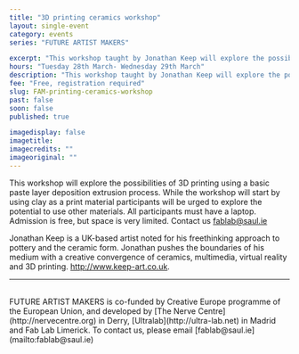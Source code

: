 ```yaml
---
title: "3D printing ceramics workshop"
layout: single-event
category: events
series: "FUTURE ARTIST MAKERS"

excerpt: "This workshop taught by Jonathan Keep will explore the possibilities of 3D printing using ceramic materials in our new Wasp 3D printer"
hours: "Tuesday 28th March- Wednesday 29th March"
description: "This workshop taught by Jonathan Keep will explore the possibilities of 3D printing using ceramic materials in our new Wasp 3D printer"
fee: "Free, registration required"
slug: FAM-printing-ceramics-workshop
past: false
soon: false
published: true

imagedisplay: false
imagetitle:
imagecredits: ""
imageoriginal: ""
---
```


This workshop will explore the possibilities of 3D printing using a basic paste layer deposition extrusion process. While the workshop will start by using clay as a print material participants will be urged to explore the potential to use other materials. All participants must have a laptop. Admission is free, but space is very limited. Contact us fablab@saul.ie

Jonathan Keep is a UK-based artist noted for his freethinking approach to pottery and the ceramic form. Jonathan pushes the boundaries of his medium with a creative convergence of ceramics, multimedia, virtual reality and 3D printing. http://www.keep-art.co.uk.

---
<br/>
FUTURE ARTIST MAKERS is co-funded by Creative Europe programme of the European Union, and developed by [The Nerve Centre](http://nervecentre.org) in Derry, [Ultralab](http://ultra-lab.net) in Madrid and Fab Lab Limerick. To contact us, please email [fablab@saul.ie](mailto:fablab@saul.ie)
